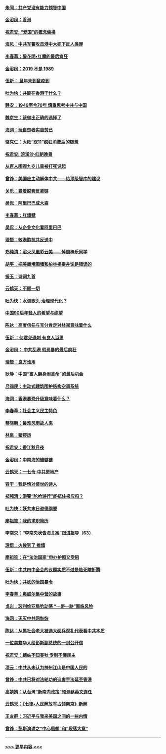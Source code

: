 #### [朱同：共产党没有能力领导中国](../pages/nsc993/n11660421.md?t=11171144) 
#### [金浴凤：香港](../pages/nsc993/n11660419.md?t=11171144) 
#### [祝君安: “爱国”的概念偷换](../pages/nsc993/n11659706.md?t=11171144) 
#### [海风：中共军警攻击港中大犯下反人类罪](../pages/nsc993/n11659632.md?t=11171144) 
#### [李春草：醉花阴•红魔的最后疯狂](../pages/nsc993/n11659287.md?t=11171144) 
#### [金浴凤：2019 不是 1989](../pages/nsc993/n11657663.md?t=11171144) 
#### [伍新： 鼠年未到鼠疫到](../pages/nsc993/n11655098.md?t=11171144) 
#### [吐为快：共匪在香港干什么？](../pages/nsc993/n11654891.md?t=11171144) 
#### [静安：1949至今70年 慎重思考中共与中国](../pages/nsc993/n11651244.md?t=11171144) 
#### [魏京生：该做出正确的选择了](../pages/nsc993/n11653084.md?t=11171144) 
#### [海网：玩自焚者实自焚已](../pages/nsc993/n11652423.md?t=11171144) 
#### [骆克仁：大陆“双11”疯狂消费后的随想](../pages/nsc993/n11652305.md?t=11171144) 
#### [祝君安: 浣溪沙·红朝晚景](../pages/nsc993/n11652258.md?t=11171144) 
#### [从百人围观九岁儿童被打死说起](../pages/nsc993/n11651030.md?t=11171144) 
#### [曾铮：美国应主动解体中共——给顶级智库的建议](../pages/nsc993/n11649888.md?t=11171144) 
#### [关乐：紧着脱套反紧链](../pages/nsc993/n11649069.md?t=11171144) 
#### [吴侃：阿里巴巴成大盗](../pages/nsc993/n11645523.md?t=11171144) 
#### [李春草：红墙赋](../pages/nsc993/n11646389.md?t=11171144) 
#### [吴侃：从企业文化看阿里巴巴](../pages/nsc993/n11645476.md?t=11171144) 
#### [理悟：敬港胞抗共反送中](../pages/nsc993/n11645466.md?t=11171144) 
#### [郑纯清：浴火凤凰彩云美——悼周梓乐同学](../pages/nsc993/n11645155.md?t=11171144) 
#### [胡平：把美墨境围墙和柏林相提并论是错误的](../pages/nsc993/n11645134.md?t=11171144) 
#### [振玉：诗词九首](../pages/nsc993/n11644081.md?t=11171144) 
#### [云鹤天：不顾一切](../pages/nsc993/n11643508.md?t=11171144) 
#### [吐为快：水调歌头·治理现代化？](../pages/nsc993/n11643485.md?t=11171144) 
#### [中国90后年轻人的希望与绝望](../pages/nsc993/n11642317.md?t=11171144) 
#### [陈达：高度信任与充分肯定对林郑意味着什么](../pages/nsc993/n11641441.md?t=11171144) 
#### [伍新 ：何君尧遇刺 有良人当思](../pages/nsc993/n11641503.md?t=11171144) 
#### [金浴凤： 中共乱港  假恶暴的最后疯狂](../pages/nsc993/n11641495.md?t=11171144) 
#### [理悟：良方谁用](../pages/nsc993/n11641463.md?t=11171144) 
#### [耿静：中国“富人翻身闹革命”的最后机会](../pages/nsc993/n11640655.md?t=11171144) 
#### [吕锡民：主动式建筑围护结构空调系统](../pages/nsc993/n11640168.md?t=11171144) 
#### [海网：香港暴恐升级意味着什么？](../pages/nsc993/n11635904.md?t=11171144) 
#### [李春草：社会主义民主特色](../pages/nsc993/n11634657.md?t=11171144) 
#### [蔡晓鹏：最难风雨故人来](../pages/nsc993/n11633145.md?t=11171144) 
#### [林泉：猪猡运](../pages/nsc993/n11631469.md?t=11171144) 
#### [祝君安：香江秋月夜](../pages/nsc993/n11631440.md?t=11171144) 
#### [金浴凤：中南海的蟾嬖链](../pages/nsc993/n11631290.md?t=11171144) 
#### [云鹤天：一七令·中共房地产](../pages/nsc993/n11630084.md?t=11171144) 
#### [容干：我是愧对盛世的诗人](../pages/nsc993/n11630059.md?t=11171144) 
#### [郑纯清：港警“陀枪游行”能抗住报应吗？](../pages/nsc993/n11629999.md?t=11171144) 
#### [吐为快：妖共末日盗德纲要](../pages/nsc993/n11628610.md?t=11171144) 
#### [廖祖笙：我的求职简历](../pages/nsc993/n11628492.md?t=11171144) 
#### [李南央：“李南央状告海关案”跟进报导（63）](../pages/nsc993/n11627039.md?t=11171144) 
#### [理悟：火候到了 推墙](../pages/nsc993/n11626917.md?t=11171144) 
#### [廖祖笙：在“法治国家”申办护照又受阻](../pages/nsc993/n11626500.md?t=11171144) 
#### [伍新：中共四中全会的议题实质不过是临死瞎折腾](../pages/nsc993/n11621774.md?t=11171144) 
#### [吐为快：共妖的治国暴令](../pages/nsc993/n11621401.md?t=11171144) 
#### [李春草：奥威尔集中营的故事](../pages/nsc993/n11621373.md?t=11171144) 
#### [贞岩：玻利维亚局势动荡 “一带一路”面临风险](../pages/nsc993/n11619480.md?t=11171144) 
#### [海网：天灭中共网恢恢](../pages/nsc993/n11618261.md?t=11171144) 
#### [陈达：从黑社会老大被选大阅兵观礼代表看中共本质](../pages/nsc993/n11618229.md?t=11171144) 
#### [一位美籍华人给彭斯副总统的一封公开信](../pages/nsc993/n11616906.md?t=11171144) 
#### [祝君安：蟪蛄不知春秋  专制不懂民主](../pages/nsc993/n11616882.md?t=11171144) 
#### [项云：中共从未认为神州江山是中国人民的](../pages/nsc993/n11616763.md?t=11171144) 
#### [曾铮：中共已将对法轮功的迫害手法延至香港](../pages/nsc993/n11616561.md?t=11171144) 
#### [高婧婧：从台湾“新南向政策”预测蔡英文连任](../pages/nsc993/n11616518.md?t=11171144) 
#### [云鹤天：《七律▪人民解放军占领南京》新解](../pages/nsc993/n11616490.md?t=11171144) 
#### [王友群：习近平与我来美国之间的一些内情](../pages/nsc993/n11615052.md?t=11171144) 
#### [曾铮：彭斯演讲之“中心思想”和“段落大意”](../pages/nsc993/n11615020.md?t=11171144) 

----
#### [ >>> 更早内容 <<< ](../indexes/nsc993-earlier.md)
